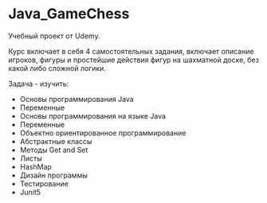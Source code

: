 # Java_GameChess

Учебный проект от Udemy.

Курс включает в себя 4 самостоятельных задания, включает описание игроков, фигуры и простейшие действия фигур на шахматной доске, без какой либо сложной логики.

Задача - изучить:
+ Основы программирования Java
+ Переменные
+ Основы программирования на языке Java
+ Переменные
+ Объектно ориентированное программирование
+ Абстрактные классы
+ Методы Get and Set
+ Листы
+ HashMap
+ Дизайн программы
+ Тестирование
+ Junit5
